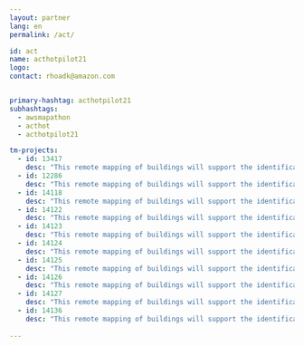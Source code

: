```yaml
---
layout: partner
lang: en
permalink: /act/

id: act
name: acthotpilot21
logo: 
contact: rhoadk@amazon.com


primary-hashtag: acthotpilot21
subhashtags:
  - awsmapathon
  - acthot
  - acthotpilot21

tm-projects:
  - id: 13417
    desc: "This remote mapping of buildings will support the identification and characterization of settlements, as well as the implementation of planned activities and largely the generation of data for humanitarian activities."
  - id: 12286
    desc: "This remote mapping of buildings will support the identification and characterization of settlements, as well as the implementation of planned activities and largely the generation of data for humanitarian activities."
  - id: 14118
    desc: "This remote mapping of buildings will support the identification and characterization of settlements, as well as the implementation of planned activities and largely the generation of data for humanitarian activities."
  - id: 14122
    desc: "This remote mapping of buildings will support the identification and characterization of settlements, as well as the implementation of planned activities and largely the generation of data for humanitarian activities."
  - id: 14123
    desc: "This remote mapping of buildings will support the identification and characterization of settlements, as well as the implementation of planned activities and largely the generation of data for humanitarian activities."
  - id: 14124
    desc: "This remote mapping of buildings will support the identification and characterization of settlements, as well as the implementation of planned activities and largely the generation of data for humanitarian activities."
  - id: 14125
    desc: "This remote mapping of buildings will support the identification and characterization of settlements, as well as the implementation of planned activities and largely the generation of data for humanitarian activities."
  - id: 14126
    desc: "This remote mapping of buildings will support the identification and characterization of settlements, as well as the implementation of planned activities and largely the generation of data for humanitarian activities."
  - id: 14127
    desc: "This remote mapping of buildings will support the identification and characterization of settlements, as well as the implementation of planned activities and largely the generation of data for humanitarian activities."
  - id: 14136
    desc: "This remote mapping of buildings will support the identification and characterization of settlements, as well as the implementation of planned activities and largely the generation of data for humanitarian activities."
    
---
```


